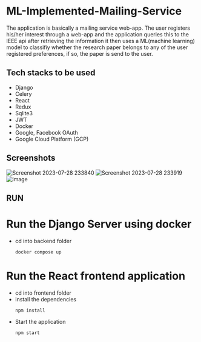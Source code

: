 # ML-Implemented-Mailing-Service
The application is basically a mailing service web-app. The user registers his/her interest through a web-app and the application queries this to the IEEE api after retrieving the information it then uses a ML(machine learning) model to classifiy whether the research paper belongs to any of the user registered preferences, if so, the paper is send to the user.
## Tech stacks to be used
- Django
- Celery
- React
- Redux
- Sqlite3
- JWT
- Docker
- Google, Facebook OAuth
- Google Cloud Platform (GCP)

## Screenshots

![Screenshot 2023-07-28 233840](https://github.com/kiranbaby14/ML-Implemented-Mailing-Service/assets/50899339/5ea42cb7-3762-4094-9224-c770e188a3a0)
![Screenshot 2023-07-28 233919](https://github.com/kiranbaby14/ML-Implemented-Mailing-Service/assets/50899339/14b8b7ce-a3f8-4c6c-a920-a042fa8d91f7)
![image](https://github.com/kiranbaby14/ML-Implemented-Mailing-Service/assets/50899339/0a581c02-1265-4509-a0bc-5175509665ed)

## RUN 
# Run the Django Server using docker
- cd into backend folder
  ```
  docker compose up
  ```

# Run the React frontend application
- cd into frontend folder
- install the dependencies
  ```
  npm install
  ```
- Start the application
  ```
  npm start
  ```
